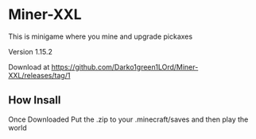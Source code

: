# Miner-XXL
This is minigame where you mine and upgrade pickaxes 

Version 1.15.2


Download at https://github.com/Darko1green1LOrd/Miner-XXL/releases/tag/1


## How Insall
Once Downloaded Put the .zip to your .minecraft/saves  and then play the world
